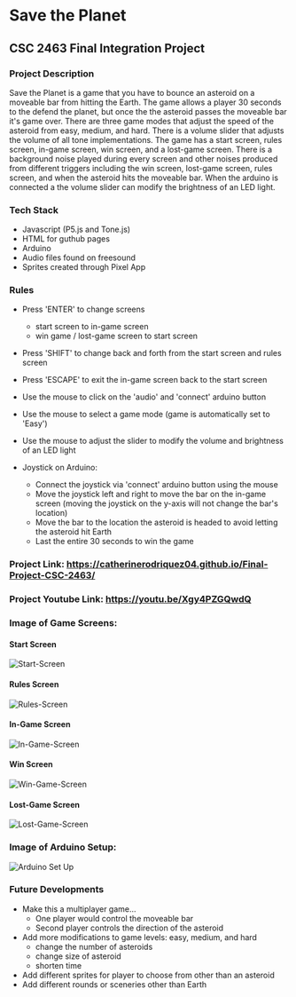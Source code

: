 # Save the Planet
## CSC 2463 Final Integration Project
### Project Description
Save the Planet is a game that you have to bounce an asteroid on a moveable bar from hitting the Earth. The game allows a player 30 seconds to the defend the planet, but once the the asteroid passes the moveable bar it's game over. There are three game modes that adjust the speed of the asteroid from easy, medium, and hard. There is a volume slider that adjusts the volume of all tone implementations. The game has a start screen, rules screen, in-game screen, win screen, and a lost-game screen. There is a background noise played during every screen and other noises produced from different triggers including the win screen, lost-game screen, rules screen, and when the asteroid hits the moveable bar.
When the arduino is connected a the volume slider can modify the brightness of an LED light.

### Tech Stack
- Javascript (P5.js and Tone.js)
- HTML for guthub pages
- Arduino
- Audio files found on freesound
- Sprites created through Pixel App

### Rules
- Press 'ENTER' to change screens
  - start screen to in-game screen
  - win game / lost-game screen to start screen
- Press 'SHIFT' to change back and forth from the start screen and rules screen
- Press 'ESCAPE' to exit the in-game screen back to the start screen
- Use the mouse to click on the 'audio' and 'connect' arduino button
- Use the mouse to select a game mode (game is automatically set to 'Easy')
- Use the mouse to adjust the slider to modify the volume and brightness of an LED light
  
- Joystick on Arduino:
  - Connect the joystick via 'connect' arduino button using the mouse
  - Move the joystick left and right to move the bar on the in-game screen (moving the joystick on the y-axis will not change the bar's location)
  - Move the bar to the location the asteroid is headed to avoid letting the asteroid hit Earth
  - Last the entire 30 seconds to win the game

### Project Link: https://catherinerodriquez04.github.io/Final-Project-CSC-2463/
### Project Youtube Link: https://youtu.be/Xgy4PZGQwdQ
### Image of Game Screens:
#### Start Screen
![Start-Screen](https://github.com/CatherineRodriquez04/Final-Project-CSC-2463/assets/114537594/54c27d0f-c6e8-4f15-b89e-9dd5ec10a13d)
#### Rules Screen
![Rules-Screen](https://github.com/CatherineRodriquez04/Final-Project-CSC-2463/assets/114537594/6aa9f4fd-bab6-4fbd-8818-0bbccc665338)
#### In-Game Screen
![In-Game-Screen](https://github.com/CatherineRodriquez04/Final-Project-CSC-2463/assets/114537594/cc5d4ee6-8e57-4b2b-91aa-f80a6d0fc11d)
#### Win Screen
![Win-Game-Screen](https://github.com/CatherineRodriquez04/Final-Project-CSC-2463/assets/114537594/75a69fab-ea54-4167-a14a-2e6e752dae56)
#### Lost-Game Screen
![Lost-Game-Screen](https://github.com/CatherineRodriquez04/Final-Project-CSC-2463/assets/114537594/e2526a76-4b10-4456-a78c-1c46af3923b6)

### Image of Arduino Setup:
![Arduino Set Up](https://github.com/CatherineRodriquez04/Final-Project-CSC-2463/assets/114537594/92057630-331b-42c9-8bf9-a29546aca566)

### Future Developments
- Make this a multiplayer game...
  - One player would control the moveable bar 
  - Second player controls the direction of the asteroid
- Add more modifications to game levels: easy, medium, and hard
  - change the number of asteroids
  - change size of asteroid
  - shorten time 
- Add different sprites for player to choose from other than an asteroid
- Add different rounds or sceneries other than Earth
